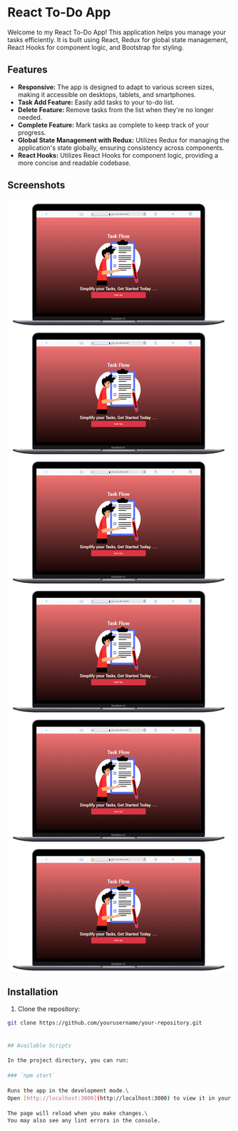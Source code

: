# React To-Do App

Welcome to my React To-Do App! This application helps you manage your tasks efficiently. It is built using React, Redux for global state management, React Hooks for component logic, and Bootstrap for styling.

## Features

- **Responsive:** The app is designed to adapt to various screen sizes, making it accessible on desktops, tablets, and smartphones.
- **Task Add Feature:** Easily add tasks to your to-do list.
- **Delete Feature:** Remove tasks from the list when they're no longer needed.
- **Complete Feature:** Mark tasks as complete to keep track of your progress.
- **Global State Management with Redux:** Utilizes Redux for managing the application's state globally, ensuring consistency across components.
- **React Hooks:** Utilizes React Hooks for component logic, providing a more concise and readable codebase.

## Screenshots

![Screenshot 1](./src/Assets/Screenshots/Desktop1.png)
![Screenshot 2](./src/Assets/Screenshots/Desktop1.png)
![Screenshot 3](./src/Assets/Screenshots/Desktop1.png)
![Screenshot 4](./src/Assets/Screenshots/Desktop1.png)
![Screenshot 5](./src/Assets/Screenshots/Desktop1.png)
![Screenshot 6](./src/Assets/Screenshots/Desktop1.png)

## Installation

1. Clone the repository:

```bash
git clone https://github.com/yourusername/your-repository.git


## Available Scripts

In the project directory, you can run:

### `npm start`

Runs the app in the development mode.\
Open [http://localhost:3000](http://localhost:3000) to view it in your browser.

The page will reload when you make changes.\
You may also see any lint errors in the console.

